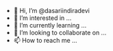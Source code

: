 - 👋 Hi, I’m @dasariindiradevi
- 👀 I’m interested in ...
- 🌱 I’m currently learning ...
- 💞️ I’m looking to collaborate on ...
- 📫 How to reach me ...

<!---
dasariindiradevi/dasariindiradevi is a ✨ special ✨ repository because its `README.md` (this file) appears on your GitHub profile.
You can click the Preview link to take a look at your changes.
--->
